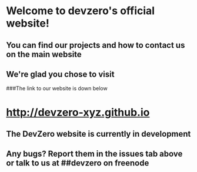# Welcome to devzero's official website!

## You can find our projects and how to contact us on the main website
## We're glad you chose to visit

###The link to our website is down below
# http://devzero-xyz.github.io

## The DevZero website is currently in development
## Any bugs? Report them in the issues tab above or talk to us at ##devzero on freenode
